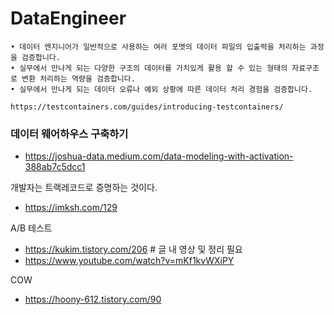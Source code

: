 # DataEngineer

```
• 데이터 엔지니어가 일반적으로 사용하는 여러 포멧의 데이터 파일의 입출력을 처리하는 과정을 검증합니다.
• 실무에서 만나게 되는 다양한 구조의 데이터를 가치있게 활용 할 수 있는 형태의 자료구조로 변환 처리하는 역량을 검증합니다.
• 실무에서 만나게 되는 데이터 오류나 예외 상황에 따른 데이터 처리 경험을 검증합니다.
```

```
https://testcontainers.com/guides/introducing-testcontainers/
```



### 데이터 웨어하우스 구축하기
- https://joshua-data.medium.com/data-modeling-with-activation-388ab7c5dcc1


개발자는 트랙레코드로 증명하는 것이다.
- https://imksh.com/129

A/B 테스트
- https://kukim.tistory.com/206  # 글 내 영상 및 정리 필요
- https://www.youtube.com/watch?v=mKf1kvWXiPY


COW
- https://hoony-612.tistory.com/90
